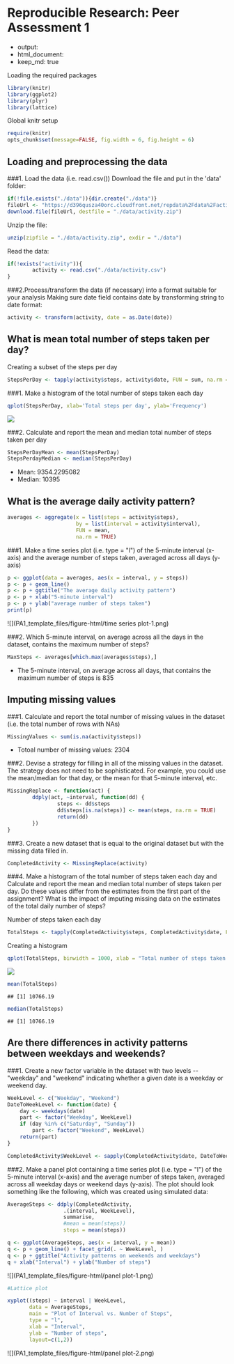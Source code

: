 
Reproducible Research: Peer Assessment 1
============================================
+    output: 
+    html_document:
+    keep_md: true

Loading the required packages


```r
library(knitr)
library(ggplot2)
library(plyr)
library(lattice)
```

Global knitr setup

```r
require(knitr)
opts_chunk$set(message=FALSE, fig.width = 6, fig.height = 6)
```


## Loading and preprocessing the data

###1. Load the data (i.e. read.csv())
Download the file and put in the 'data' folder:

```r
if(!file.exists("./data")){dir.create("./data")}
fileUrl <- "https://d396qusza40orc.cloudfront.net/repdata%2Fdata%2Factivity.zip" 
download.file(fileUrl, destfile = "./data/activity.zip")
```
Unzip the file:

```r
unzip(zipfile = "./data/activity.zip", exdir = "./data")
```
Read the data:

```r
if(!exists("activity")){
        activity <- read.csv("./data/activity.csv")
}
```

###2.Process/transform the data (if necessary) into a format suitable for your analysis 
Making sure date field contains date by transforming string to date format:

```r
activity <- transform(activity, date = as.Date(date))
```


## What is mean total number of steps taken per day?
Creating a subset of the steps per day

```r
StepsPerDay <- tapply(activity$steps, activity$date, FUN = sum, na.rm = TRUE)
```
###1. Make a histogram of the total number of steps taken each day

```r
qplot(StepsPerDay, xlab='Total steps per day', ylab='Frequency')
```

![](PA1_template_files/figure-html/quickplot-1.png) 

###2. Calculate and report the mean and median total number of steps taken per day

```r
StepsPerDayMean <- mean(StepsPerDay)
StepsPerdayMedian <- median(StepsPerDay)
```

* Mean: 9354.2295082
* Median: 10395


## What is the average daily activity pattern?

```r
averages <- aggregate(x = list(steps = activity$steps), 
                      by = list(interval = activity$interval),
                      FUN = mean, 
                      na.rm = TRUE)
```
###1. Make a time series plot (i.e. type = "l") of the 5-minute interval (x-axis) and the average number of steps taken, averaged across all days (y-axis)

```r
p <- ggplot(data = averages, aes(x = interval, y = steps)) 
p <- p + geom_line()
p <- p + ggtitle("The average daily activity pattern")
p <- p + xlab("5-minute interval")
p <- p + ylab("average number of steps taken")
print(p)
```

![](PA1_template_files/figure-html/time series plot-1.png) 

###2. Which 5-minute interval, on average across all the days in the dataset, contains the maximum number of steps?

```r
MaxSteps <- averages[which.max(averages$steps),]
```

- The 5-minute interval, on average across all days, that contains the maximum number of steps is 835


## Imputing missing values

###1. Calculate and report the total number of missing values in the dataset (i.e. the total number of rows with NAs)

```r
MissingValues <- sum(is.na(activity$steps))
```

* Totoal number of missing values: 2304

###2. Devise a strategy for filling in all of the missing values in the dataset. The strategy does not need to be sophisticated. For example, you could use the mean/median for that day, or the mean for that 5-minute interval, etc.

```r
MissingReplace <- function(act) {
        ddply(act, ~interval, function(dd) {
                steps <- dd$steps
                dd$steps[is.na(steps)] <- mean(steps, na.rm = TRUE)
                return(dd)
        })
}
```
###3. Create a new dataset that is equal to the original dataset but with the missing data filled in.

```r
CompletedActivity <- MissingReplace(activity)
```
###4. Make a histogram of the total number of steps taken each day and Calculate and report the mean and median total number of steps taken per day. Do these values differ from the estimates from the first part of the assignment? What is the impact of imputing missing data on the estimates of the total daily number of steps?

Number of steps taken each day

```r
TotalSteps <- tapply(CompletedActivity$steps, CompletedActivity$date, FUN = sum)
```

Creating a histogram

```r
qplot(TotalSteps, binwidth = 1000, xlab = "Total number of steps taken each day")
```

![](PA1_template_files/figure-html/histogram-1.png) 

```r
mean(TotalSteps)
```

```
## [1] 10766.19
```

```r
median(TotalSteps)
```

```
## [1] 10766.19
```


## Are there differences in activity patterns between weekdays and weekends?

###1. Create a new factor variable in the dataset with two levels -- "weekday" and "weekend" indicating whether a given date is a weekday or weekend day.

```r
WeekLevel <- c("Weekday", "Weekend")
DateToWeekLevel <- function(date) {
    day <- weekdays(date)
    part <- factor("Weekday", WeekLevel)
    if (day %in% c("Saturday", "Sunday"))
        part <- factor("Weekend", WeekLevel)
    return(part)
}

CompletedActivity$WeekLevel <- sapply(CompletedActivity$date, DateToWeekLevel)
```

###2. Make a panel plot containing a time series plot (i.e. type = "l") of the 5-minute interval (x-axis) and the average number of steps taken, averaged across all weekday days or weekend days (y-axis). The plot should look something like the following, which was created using simulated data:


```r
AverageSteps <- ddply(CompletedActivity,
                  .(interval, WeekLevel),
                  summarise,
                  #mean = mean(steps))
                  steps = mean(steps))

q <- ggplot(AverageSteps, aes(x = interval, y = mean))
q <- p + geom_line() + facet_grid(. ~ WeekLevel, )
q <- p + ggtitle("Activity patterns on weekends and weekdays")
q + xlab("Interval") + ylab("Number of steps")
```

![](PA1_template_files/figure-html/panel plot-1.png) 

```r
#Lattice plot

xyplot((steps) ~ interval | WeekLevel, 
       data = AverageSteps,
       main = "Plot of Interval vs. Number of Steps", 
       type = "l", 
       xlab = "Interval",
       ylab = "Number of steps",
       layout=c(1,2))
```

![](PA1_template_files/figure-html/panel plot-2.png) 

